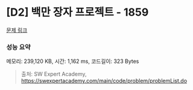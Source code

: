 # [D2] 백만 장자 프로젝트 - 1859 

[문제 링크](https://swexpertacademy.com/main/code/problem/problemDetail.do?contestProbId=AV5LrsUaDxcDFAXc) 

### 성능 요약

메모리: 239,120 KB, 시간: 1,162 ms, 코드길이: 323 Bytes



> 출처: SW Expert Academy, https://swexpertacademy.com/main/code/problem/problemList.do